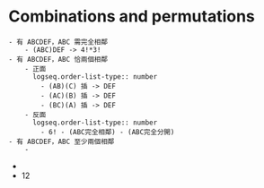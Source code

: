 # Combinations and permutations
	- 有 ABCDEF，ABC 需完全相鄰
		- (ABC)DEF -> 4!*3!
	- 有 ABCDEF，ABC 恰兩個相鄰
		- 正面
		  logseq.order-list-type:: number
			- (AB)(C) 插 -> DEF
			- (AC)(B) 插 -> DEF
			- (BC)(A) 插 -> DEF
		- 反面
		  logseq.order-list-type:: number
			- 6! - (ABC完全相鄰) - (ABC完全分開)
	- 有 ABCDEF，ABC 至少兩個相鄰
		-
-
- 12